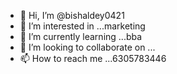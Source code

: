 - 👋 Hi, I’m @bishaldey0421
- 👀 I’m interested in ...marketing
- 🌱 I’m currently learning ...bba
- 💞️ I’m looking to collaborate on ...
- 📫 How to reach me ...6305783446

<!---
bishaldey0421/bishaldey0421 is a ✨ special ✨ repository because its `README.md` (this file) appears on your GitHub profile.
You can click the Preview link to take a look at your changes.
--->
